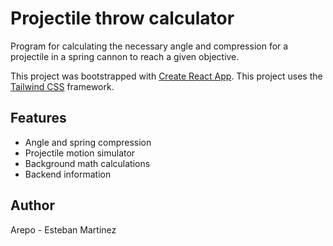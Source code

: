 # Projectile throw calculator

Program for calculating the necessary angle and compression for a projectile in a spring cannon to reach a given objective.

This project was bootstrapped with [Create React App](https://github.com/facebook/create-react-app).
This project uses the [Tailwind CSS](https://tailwindcss.com) framework.

## Features

- Angle and spring compression
- Projectile motion simulator
- Background math calculations
- Backend information

## Author

Arepo - Esteban Martinez